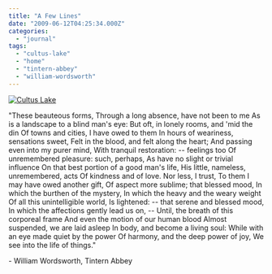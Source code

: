 ```yaml
---
title: "A Few Lines"
date: "2009-06-12T04:25:34.000Z"
categories: 
  - "journal"
tags: 
  - "cultus-lake"
  - "home"
  - "tintern-abbey"
  - "william-wordsworth"
---
```


[![Cultus Lake](http://farm4.static.flickr.com/3599/3605776037_4e277185cb.jpg?v=0)](http://www.flickr.com/photos/duanestorey/3605776037/)

"These beauteous forms, Through a long absence, have not been to me As is a landscape to a blind man's eye: But oft, in lonely rooms, and 'mid the din Of towns and cities, I have owed to them In hours of weariness, sensations sweet, Felt in the blood, and felt along the heart; And passing even into my purer mind, With tranquil restoration: -- feelings too Of unremembered pleasure: such, perhaps, As have no slight or trivial influence On that best portion of a good man's life, His little, nameless, unremembered, acts Of kindness and of love. Nor less, I trust, To them I may have owed another gift, Of aspect more sublime; that blessed mood, In which the burthen of the mystery, In which the heavy and the weary weight Of all this unintelligible world, Is lightened: -- that serene and blessed mood, In which the affections gently lead us on, -- Until, the breath of this corporeal frame And even the motion of our human blood Almost suspended, we are laid asleep In body, and become a living soul: While with an eye made quiet by the power Of harmony, and the deep power of joy, We see into the life of things."

\- William Wordsworth, Tintern Abbey
